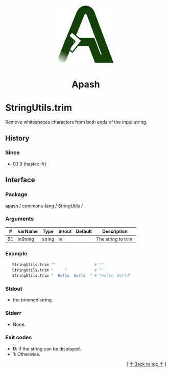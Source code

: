 
<div align='center' id='apash-top'>
  <a href='https://github.com/hastec-fr/apash'>
    <img alt='apash-logo' src='../../../../../../assets/apash-logo.svg'/>
  </a>

  # Apash
</div>


# StringUtils.trim
Remove whitespaces characters from both ends of the input string.

## History
### Since
  * 0.1.0 (hastec-fr)

## Interface
### Package
<!-- apash.packageBegin -->
[apash](../../../apash.md) / [commons-lang](../../commons-lang.md) / [StringUtils](../StringUtils.md) / 
<!-- apash.packageEnd -->

### Arguments
 | #      | varName        | Type          | in/out   | Default    | Description                           |
 |--------|----------------|---------------|----------|------------|---------------------------------------|
 | $1     | inString       | string        | in       |            | The string to trim.                   |

### Example
 ```bash
    StringUtils.trim ""                 # ""
    StringUtils.trim "     "            # ""
    StringUtils.trim "  Hello  World  " # "Hello  World"
 ```

### Stdout
  * the trimmed string.
### Stderr
  * None.

### Exit codes
  * **0**: If the string can be displayed.
  * **1**: Otherwise.

  <div align='right'>[ <a href='#apash-top'>↑ Back to top ↑</a> ]</div>

